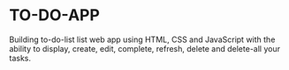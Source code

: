 # TO-DO-APP
Building to-do-list list web app using HTML, CSS and JavaScript with the ability to display, create, edit, complete, refresh, delete and delete-all your tasks. 
